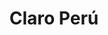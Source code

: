 ---
layout: post
title: Claro Perú
categories: links
external-url: http://www.claro.com.pe
tags:
- html5
- css3
- telecomunications
- la
---